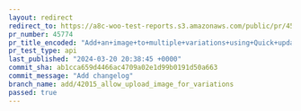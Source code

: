 ```yaml
---
layout: redirect
redirect_to: https://a8c-woo-test-reports.s3.amazonaws.com/public/pr/45774/api/index.html
pr_number: 45774
pr_title_encoded: "Add+an+image+to+multiple+variations+using+Quick+updates"
pr_test_type: api
last_published: "2024-03-20 20:38:45 +0000"
commit_sha: ab1cca659d4466ac4709a02e1d99b0191d50a663
commit_message: "Add changelog"
branch_name: add/42015_allow_upload_image_for_variations
passed: true
---
```


